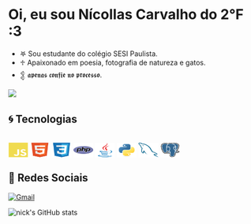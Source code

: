  # Oi, eu sou Nícollas Carvalho do 2°F :3
- 𖤐 Sou estudante do colégio SESI Paulista.
- ♱ Apaixonado em poesia, fotografia de natureza e gatos.
- 𒉭 𝖆𝖕𝖊𝖓𝖆𝖘 𝖈𝖔𝖓𝖋𝖎𝖊 𝖓𝖔 𝖕𝖗𝖔𝖈𝖊𝖘𝖘𝖔.

<img src="https://www.google.com/url?sa=i&url=https%3A%2F%2Fwww.pinterest.com%2Fpin%2Fguts-berserk-gif-guts-berserk-manga-discover-share-gifs--832040099915362959%2F&psig=AOvVaw1eg0tggxpMU4nfVeWTrgYH&ust=1724888648498000&source=images&cd=vfe&opi=89978449&ved=0CBMQjRxqFwoTCJi7mIytlogDFQAAAAAdAAAAABAf">



## 🌀 Tecnologias
<div style="display: inline_block"><br>
  <img align="center" alt="Nick-JS" height="30" width="40" src="https://raw.githubusercontent.com/devicons/devicon/master/icons/javascript/javascript-plain.svg">
  <img align="center" alt="Nick-HTML" height="30" width="40" src="https://raw.githubusercontent.com/devicons/devicon/master/icons/html5/html5-original.svg">
  <img align="center" alt="Nick-CSS" height="30" width="40" src="https://raw.githubusercontent.com/devicons/devicon/master/icons/css3/css3-original.svg">
  <img align="center" alt="Nick-PHP" height="30" width="40" src="https://raw.githubusercontent.com/devicons/devicon/master/icons/php/php-original.svg">
  <img align="center" alt="Nick-Java" height="30" width="40" src="https://raw.githubusercontent.com/devicons/devicon/master/icons/java/java-original.svg" />
  <img align="center" alt="Nick-Python" height="30" width="40" src="https://raw.githubusercontent.com/devicons/devicon/master/icons/python/python-original.svg" />
  <img align="center" alt="Nick-MySQL" height="30" width="40" src="https://raw.githubusercontent.com/devicons/devicon/master/icons/mysql/mysql-original.svg"/>
  <img align="center" alt="Nick-PostgreSQL" height="30" width="40" src="https://raw.githubusercontent.com/devicons/devicon/master/icons/postgresql/postgresql-original.svg"/>


  
## 🎸 Redes Sociais
<p align="left">
  <a href="mailto:nicollaascarvalho@gmail.com" title="Gmail">
  <img src="https://img.shields.io/badge/-Gmail-FF0000?style=flat-square&labelColor=FF0000&logo=gmail&logoColor=white&link=LINK-DO-SEU-GMAIL" alt="Gmail"/></a>
   

<!---
nicaodormindo/nicaodormindo is a ✨ special ✨ repository because its `README.md` (this file) appears on your GitHub profile.
You can click the Preview link to take a look at your changes.
--->


![nick's GitHub stats](https://github-readme-stats.vercel.app/api?username=shadowrnicz&show_icons=true&theme=dracula)

